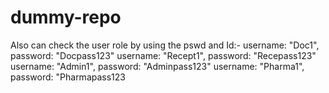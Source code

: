 # dummy-repo
Also can check the user role by using the pswd and Id:- username: "Doc1", password: "Docpass123" username: "Recept1", password: "Recepass123" username: "Admin1", password: "Adminpass123" username: "Pharma1", password: "Pharmapass123
